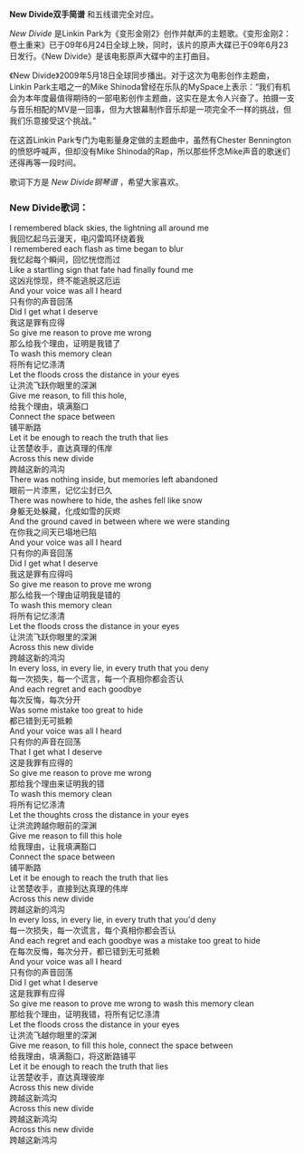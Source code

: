 

**New Divide双手简谱** 和五线谱完全对应。

_New Divide_ 是Linkin
Park为《变形金刚2》创作并献声的主题歌。《变形金刚2：卷土重来》已于09年6月24日全球上映，同时，该片的原声大碟已于09年6月23日发行。《New
Divide》是该电影原声大碟中的主打曲目。  
  
《New Divide》2009年5月18日全球同步播出。对于这次为电影创作主题曲，Linkin Park主唱之一的Mike
Shinoda曾经在乐队的MySpace上表示：“我们有机会为本年度最值得期待的一部电影创作主题曲，这实在是太令人兴奋了。拍摄一支与音乐相配的MV是一回事，但为大银幕制作音乐却是一项完全不一样的挑战，但我们乐意接受这个挑战。”

  
在这首Linkin Park专门为电影量身定做的主题曲中，虽然有Chester Bennington的愤怒呼喊声，但却没有Mike
Shinoda的Rap，所以那些怀念Mike声音的歌迷们还得再等一段时间。

  
歌词下方是 _New Divide钢琴谱_ ，希望大家喜欢。

### New Divide歌词：

I remembered black skies, the lightning all around me  
我回忆起乌云漫天，电闪雷鸣环绕着我  
I remembered each flash as time began to blur  
我忆起每个瞬间，回忆恍惚而过  
Like a startling sign that fate had finally found me  
这凶兆惊现，终不能逃脱这厄运  
And your voice was all I heard  
只有你的声音回荡  
Did I get what I deserve  
我这是罪有应得  
So give me reason to prove me wrong  
那么给我个理由，证明是我错了  
To wash this memory clean  
将所有记忆涤清  
Let the floods cross the distance in your eyes  
让洪流飞跃你眼里的深渊  
Give me reason, to fill this hole,  
给我个理由，填满豁口  
Connect the space between  
铺平断路  
Let it be enough to reach the truth that lies  
让苦楚收手，直达真理的伟岸  
Across this new divide  
跨越这新的鸿沟  
There was nothing inside, but memories left abandoned  
眼前一片漆黑，记忆尘封已久  
There was nowhere to hide, the ashes fell like snow  
身躯无处躲藏，化成如雪的灰烬  
And the ground caved in between where we were standing  
在你我之间天已塌地已陷  
And your voice was all I heard  
只有你的声音回荡  
Did I get what I deserve  
我这是罪有应得吗  
So give me reason to prove me wrong  
那么给我一个理由证明我是错的  
To wash this memory clean  
将所有记忆涤清  
Let the floods cross the distance in your eyes  
让洪流飞跃你眼里的深渊  
Across this new divide  
跨越这新的鸿沟  
In every loss, in every lie, in every truth that you deny  
每一次损失，每一个谎言，每一个真相你都会否认  
And each regret and each goodbye  
每次反悔，每次分开  
Was some mistake too great to hide  
都已错到无可抵赖  
And your voice was all I heard  
只有你的声音在回荡  
That I get what I deserve  
这是我罪有应得的  
So give me reason to prove me wrong  
那给我个理由来证明我的错  
To wash this memory clean  
将所有记忆涤清  
Let the thoughts cross the distance in your eyes  
让洪流跨越你眼前的深渊  
Give me reason to fill this hole  
给我理由，让我填满豁口  
Connect the space between  
铺平断路  
Let it be enough to reach the truth that lies  
让苦楚收手，直接到达真理的伟岸  
Across this new divide  
跨越这新的鸿沟  
In every loss, in every lie, in every truth that you'd deny  
每一次损失，每一次谎言，每个真相你都会否认  
And each regret and each goodbye was a mistake too great to hide  
在每次反悔，每次分开，都已错到无可抵赖  
And your voice was all I heard  
只有你的声音回荡  
Did I get what I deserve  
这是我罪有应得  
So give me reason to prove me wrong to wash this memory clean  
那给我个理由，证明我错，将所有记忆涤清  
Let the floods cross the distance in your eyes  
让洪流飞越你眼里的深渊  
Give me reason, to fill this hole, connect the space between  
给我理由，填满豁口，将这断路铺平  
Let it be enough to reach the truth that lies  
让苦楚收手，直达真理彼岸  
Across this new divide  
跨越这新鸿沟  
Across this new divide  
跨越这新鸿沟  
Across this new divide  
跨越这新鸿沟

